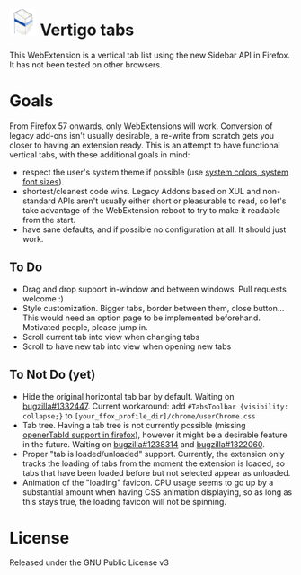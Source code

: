 # ![icon](icon48.png "Vertigo tabs") Vertigo tabs
This WebExtension is a vertical tab list using the new Sidebar API in Firefox.
It has not been tested on other browsers.

# Goals
From Firefox 57 onwards, only WebExtensions will work. Conversion of legacy
add-ons isn't usually desirable, a re-write from scratch gets you closer to
having an extension ready. This is an attempt to have functional vertical tabs,
with these additional goals in mind:
- respect the user's system theme if possible (use [system colors,
  system font sizes](
  https://developer.mozilla.org/en-US/docs/Web/CSS/color_value#System_Colors)).
- shortest/cleanest code wins. Legacy Addons based on XUL and non-standard APIs
  aren't usually either short or pleasurable to read, so let's take advantage
  of the WebExtension reboot to try to make it readable from the start.
- have sane defaults, and if possible no configuration at all.
  It should just work.

## To Do
- Drag and drop support in-window and between windows. Pull requests welcome :)
- Style customization. Bigger tabs, border between them, close button... This
  would need an option page to be implemented beforehand. Motivated people,
  please jump in.
- Scroll current tab into view when changing tabs
- Scroll to have new tab into view when opening new tabs

## To Not Do (yet)
- Hide the original horizontal tab bar by default. Waiting on
  [bugzilla#1332447](https://bugzilla.mozilla.org/show_bug.cgi?id=1332447).
  Current workaround: add `#TabsToolbar {visibility: collapse;}` to
  `[your_ffox_profile_dir]/chrome/userChrome.css`
- Tab tree. Having a tab tree is not currently possible
  (missing [openerTabId support in firefox](
  https://developer.mozilla.org/en-US/Add-ons/WebExtensions/API/tabs/Tab#Browser_compatibility)),
  however it might be a desirable feature in the future. Waiting on
  [bugzilla#1238314](https://bugzilla.mozilla.org/show_bug.cgi?id=1238314) and
  [bugzilla#1322060](https://bugzilla.mozilla.org/show_bug.cgi?id=1322060).
- Proper "tab is loaded/unloaded" support. Currently, the extension only tracks
  the loading of tabs from the moment the extension is loaded, so tabs that
  have been loaded before but not selected appear as unloaded.
- Animation of the "loading" favicon. CPU usage seems to go up by a substantial
  amount when having CSS animation displaying, so as long as this stays true,
  the loading favicon will not be spinning.


# License
Released under the GNU Public License v3
